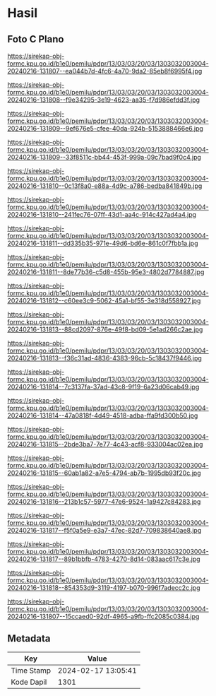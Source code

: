 # Hasil

## Foto C Plano

https://sirekap-obj-formc.kpu.go.id/b1e0/pemilu/pdpr/13/03/03/20/03/1303032003004-20240216-131807--ea044b7d-4fc6-4a70-9da2-85eb8f6995f4.jpg

https://sirekap-obj-formc.kpu.go.id/b1e0/pemilu/pdpr/13/03/03/20/03/1303032003004-20240216-131808--f9e34295-3e19-4623-aa35-f7d986efdd3f.jpg

https://sirekap-obj-formc.kpu.go.id/b1e0/pemilu/pdpr/13/03/03/20/03/1303032003004-20240216-131809--9ef676e5-cfee-40da-924b-5153888466e6.jpg

https://sirekap-obj-formc.kpu.go.id/b1e0/pemilu/pdpr/13/03/03/20/03/1303032003004-20240216-131809--33f8511c-bb44-453f-999a-09c7bad9f0c4.jpg

https://sirekap-obj-formc.kpu.go.id/b1e0/pemilu/pdpr/13/03/03/20/03/1303032003004-20240216-131810--0c13f8a0-e88a-4d9c-a786-bedba841849b.jpg

https://sirekap-obj-formc.kpu.go.id/b1e0/pemilu/pdpr/13/03/03/20/03/1303032003004-20240216-131810--241fec76-07ff-43d1-aa4c-914c427ad4a4.jpg

https://sirekap-obj-formc.kpu.go.id/b1e0/pemilu/pdpr/13/03/03/20/03/1303032003004-20240216-131811--dd335b35-971e-49d6-bd6e-861c0f7fbb1a.jpg

https://sirekap-obj-formc.kpu.go.id/b1e0/pemilu/pdpr/13/03/03/20/03/1303032003004-20240216-131811--8de77b36-c5d8-455b-95e3-4802d7784887.jpg

https://sirekap-obj-formc.kpu.go.id/b1e0/pemilu/pdpr/13/03/03/20/03/1303032003004-20240216-131812--c60ee3c9-5062-45a1-bf55-3e318d558927.jpg

https://sirekap-obj-formc.kpu.go.id/b1e0/pemilu/pdpr/13/03/03/20/03/1303032003004-20240216-131813--88cd2097-876e-49f8-bd09-5e1ad266c2ae.jpg

https://sirekap-obj-formc.kpu.go.id/b1e0/pemilu/pdpr/13/03/03/20/03/1303032003004-20240216-131813--f36c31ad-4836-4383-96cb-5c18437f9446.jpg

https://sirekap-obj-formc.kpu.go.id/b1e0/pemilu/pdpr/13/03/03/20/03/1303032003004-20240216-131814--7c3137fa-37ad-43c8-9f19-6a23d06cab49.jpg

https://sirekap-obj-formc.kpu.go.id/b1e0/pemilu/pdpr/13/03/03/20/03/1303032003004-20240216-131814--47a0818f-4d49-4518-adba-ffa9fd300b50.jpg

https://sirekap-obj-formc.kpu.go.id/b1e0/pemilu/pdpr/13/03/03/20/03/1303032003004-20240216-131815--2bde3ba7-7e77-4c43-acf8-933004ac02ea.jpg

https://sirekap-obj-formc.kpu.go.id/b1e0/pemilu/pdpr/13/03/03/20/03/1303032003004-20240216-131815--60ab1a82-a7e5-4794-ab7b-1995db93f20c.jpg

https://sirekap-obj-formc.kpu.go.id/b1e0/pemilu/pdpr/13/03/03/20/03/1303032003004-20240216-131816--213b1c57-5977-47e6-9524-1a9427c84283.jpg

https://sirekap-obj-formc.kpu.go.id/b1e0/pemilu/pdpr/13/03/03/20/03/1303032003004-20240216-131817--f5f0a5e9-e3a7-47ec-82d7-709838640ae8.jpg

https://sirekap-obj-formc.kpu.go.id/b1e0/pemilu/pdpr/13/03/03/20/03/1303032003004-20240216-131817--89b1bbfb-4783-4270-8d14-083aac617c3e.jpg

https://sirekap-obj-formc.kpu.go.id/b1e0/pemilu/pdpr/13/03/03/20/03/1303032003004-20240216-131818--854353d9-3119-4197-b070-996f7adecc2c.jpg

https://sirekap-obj-formc.kpu.go.id/b1e0/pemilu/pdpr/13/03/03/20/03/1303032003004-20240216-131807--15ccaed0-92df-4965-a9fb-ffc2085c0384.jpg


## Metadata

| Key        | Value               |
| ---------- | ------------------- |
| Time Stamp | 2024-02-17 13:05:41 |
| Kode Dapil | 1301                |



